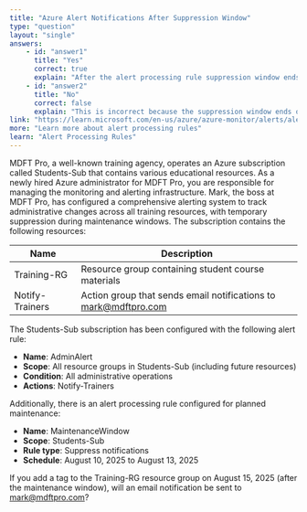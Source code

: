 ```yaml
---
title: "Azure Alert Notifications After Suppression Window"
type: "question"
layout: "single"
answers:
    - id: "answer1"
      title: "Yes"
      correct: true
      explain: "After the alert processing rule suppression window ends (August 13, 2025), all alert rules return to normal operation. Administrative operations performed after this date will trigger the AdminAlert rule and send notifications through the Notify-Trainers action group. Adding a tag to a resource group is considered an administrative operation."
    - id: "answer2"
      title: "No"
      correct: false
      explain: "This is incorrect because the suppression window ends on August 13, 2025, and the administrative operation occurs on August 15, 2025. Since the operation happens after the suppression period, notifications will be sent normally according to the configured alert rule and action group."
link: "https://learn.microsoft.com/en-us/azure/azure-monitor/alerts/alerts-processing-rules"
more: "Learn more about alert processing rules"
learn: "Alert Processing Rules"
---
```


MDFT Pro, a well-known training agency, operates an Azure subscription called Students-Sub that contains various educational resources. As a newly hired Azure administrator for MDFT Pro, you are responsible for managing the monitoring and alerting infrastructure. Mark, the boss at MDFT Pro, has configured a comprehensive alerting system to track administrative changes across all training resources, with temporary suppression during maintenance windows. The subscription contains the following resources:

| Name | Description |
|------|-------------|
| Training-RG | Resource group containing student course materials |
| Notify-Trainers | Action group that sends email notifications to mark@mdftpro.com |

The Students-Sub subscription has been configured with the following alert rule:
- **Name**: AdminAlert
- **Scope**: All resource groups in Students-Sub (including future resources)
- **Condition**: All administrative operations
- **Actions**: Notify-Trainers

Additionally, there is an alert processing rule configured for planned maintenance:
- **Name**: MaintenanceWindow
- **Scope**: Students-Sub
- **Rule type**: Suppress notifications
- **Schedule**: August 10, 2025 to August 13, 2025

If you add a tag to the Training-RG resource group on August 15, 2025 (after the maintenance window), will an email notification be sent to mark@mdftpro.com?
